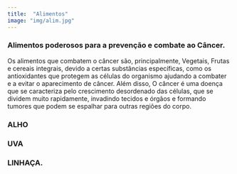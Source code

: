 ```yaml
---
title:  "Alimentos"
image: "img/alim.jpg"
---
```

### Alimentos poderosos para a prevenção e combate ao Câncer.
Os alimentos que combatem o câncer são, principalmente, Vegetais, Frutas e cereais integrais, devido a certas substâncias específicas, como os antioxidantes que protegem as células do organismo ajudando a combater e a evitar o aparecimento de câncer. Além disso, O câncer é uma doença que se caracteriza pelo crescimento desordenado das células, que se dividem muito rapidamente, invadindo tecidos e órgãos e formando tumores que podem se espalhar para outras regiões do corpo.

### ALHO

### UVA

### LINHAÇA.



